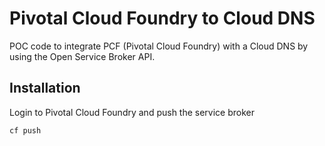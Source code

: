 # Pivotal Cloud Foundry to Cloud DNS

POC code to integrate PCF (Pivotal Cloud Foundry) with a Cloud DNS by using the Open Service Broker API.

## Installation

Login to Pivotal Cloud Foundry and push the service broker

```sh
cf push
```
